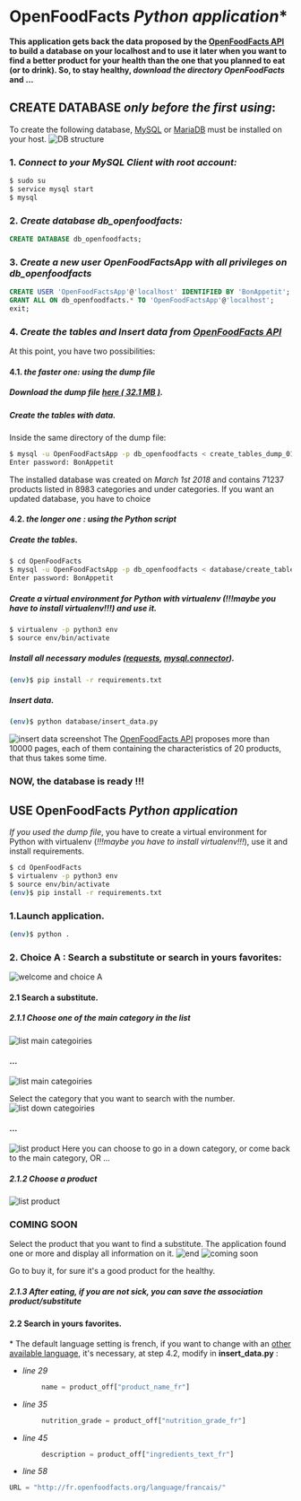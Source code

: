 # OpenFoodFacts  *Python application*\*
**This application gets back the data proposed by the [OpenFoodFacts API](https://en.wiki.openfoodfacts.org/API) to build a database on your localhost and to use it later when you want to find a better product for your health than the one that you planned to eat (or to drink).
So, to stay healthy, *download the directory OpenFoodFacts* and ...**
## CREATE DATABASE *only before the first using*: 
To create the following database, [MySQL](https://dev.mysql.com/doc/refman/5.7/en/installing.html) or [MariaDB](https://mariadb.com/kb/en/library/getting-installing-and-upgrading-mariadb/) must be installed on your host.
![DB structure](/screenshots/db_structure.png)

### 1. *Connect to your MySQL Client with root account:*
```sh
$ sudo su
$ service mysql start
$ mysql
```
### 2. *Create database db_openfoodfacts:*
```sql
CREATE DATABASE db_openfoodfacts;
```
### 3. *Create a new user OpenFoodFactsApp with all privileges on db_openfoodfacts*
```sql
CREATE USER 'OpenFoodFactsApp'@'localhost' IDENTIFIED BY 'BonAppetit';
GRANT ALL ON db_openfoodfacts.* TO 'OpenFoodFactsApp'@'localhost';
exit;
```
### 4. *Create the tables and Insert data from [OpenFoodFacts API](https://en.wiki.openfoodfacts.org/API)*
At this point, you have two possibilities:
#### 4.1. *the faster one: using the dump file*
##### Download the dump file *[here ( 32.1 MB )](https://drive.google.com/open?id=1Va_58Wm6qBpvdTZ6_DD9U4pjeHYhOB2A)*.
##### Create the tables with data.
Inside the same directory of the dump file:
```sh
$ mysql -u OpenFoodFactsApp -p db_openfoodfacts < create_tables_dump_010318.sql
Enter password: BonAppetit
```
The installed database was created on *March 1st 2018* and contains 71237 products listed in 8983 categories and under categories.
If you want an updated database, you have to choice
#### 4.2. *the longer one : using the Python script*
##### Create the tables.
```sh
$ cd OpenFoodFacts
$ mysql -u OpenFoodFactsApp -p db_openfoodfacts < database/create_tables.sql
Enter password: BonAppetit
```
##### Create a virtual environment for Python with virtualenv (*!!!maybe you have to install virtualenv!!!*) and use it.
```sh
$ virtualenv -p python3 env
$ source env/bin/activate
```
##### Install all necessary modules ([requests](http://docs.python-requests.org/en/master/), [mysql.connector](https://dev.mysql.com/doc/connector-python/en/)).
```sh
(env)$ pip install -r requirements.txt
```
##### Insert data.
```sh
(env)$ python database/insert_data.py
```
![insert data screenshot](/screenshots/insert_data.png)
The [OpenFoodFacts API](https://en.wiki.openfoodfacts.org/API) proposes more than 10000 pages, each of them containing the characteristics of 20 products, that thus takes some time.
### NOW, the database is ready !!!
## USE OpenFoodFacts *Python application*
*If you used the dump file*, you have to create a virtual environment for Python with virtualenv (*!!!maybe you have to install virtualenv!!!*), use it and install requirements.
```sh
$ cd OpenFoodFacts
$ virtualenv -p python3 env
$ source env/bin/activate
(env)$ pip install -r requirements.txt 
```
### 1.Launch application.
```sh
(env)$ python .
```
### 2. Choice A : Search a substitute or search in yours favorites:
![welcome and choice A](/screenshots/welcome.png)
#### 2.1 Search a substitute.
##### 2.1.1 Choose one of the main category in the list
![list main categoiries](/screenshots/main_categories_1.png)
#### ...
![list main categoiries](/screenshots/main_categories_2.png)

Select the category that you want to search with the number.
![list down categoiries](/screenshots/down_cat_prod.png)
#### ...
![list product](/screenshots/product_1.png)
Here you can choose to go in a down category, or come back to the main category, OR ...
##### 2.1.2 Choose a product
![list product](/screenshots/product_2.png)
### COMING SOON
Select the product that you want to find a substitute. The application found one or more and display all information on it.
![end](/screenshots/end.png)
![coming soon](/screenshots/coming_soon.png)

Go to buy it, for sure it's a good product for the healthy.
##### 2.1.3 After eating, if you are not sick, you can save the association product/substitute

#### 2.2 Search in yours favorites. 

\* The default language setting is french, if you want to change with an [other available language](https://en.wiki.openfoodfacts.org/API#Languages), it's necessary, at step 4.2, modify in **insert_data.py** : 

* *line 29*
```python
        name = product_off["product_name_fr"]
```
* *line 35*
```python
        nutrition_grade = product_off["nutrition_grade_fr"]
```
* *line 45*
```python
        description = product_off["ingredients_text_fr"]
```
* *line 58*
```python
URL = "http://fr.openfoodfacts.org/language/francais/"
```
